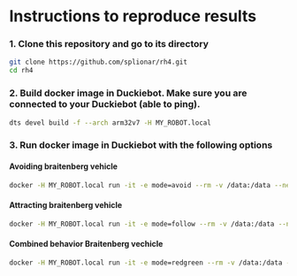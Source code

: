 # Instructions to reproduce results

### 1. Clone this repository and go to its directory
```bash
git clone https://github.com/splionar/rh4.git
cd rh4
```
### 2. Build docker image in Duckiebot. Make sure you are connected to your Duckiebot (able to ping).
```bash
dts devel build -f --arch arm32v7 -H MY_ROBOT.local
```

### 3. Run docker image in Duckiebot with the following options
#### Avoiding braitenberg vehicle
```bash
docker -H MY_ROBOT.local run -it -e mode=avoid --rm -v /data:/data --net=host duckietown/rh4:v1-arm32v7
```
#### Attracting braitenberg vehicle
```bash
docker -H MY_ROBOT.local run -it -e mode=follow --rm -v /data:/data --net=host duckietown/rh4:v1-arm32v7
```
#### Combined behavior Braitenberg vechicle
```bash
docker -H MY_ROBOT.local run -it -e mode=redgreen --rm -v /data:/data --net=host duckietown/rh4:v1-arm32v7
```
